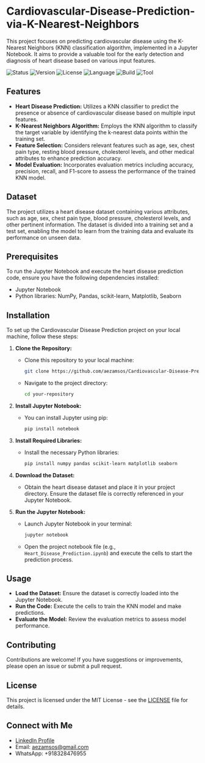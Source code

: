 # Cardiovascular-Disease-Prediction-via-K-Nearest-Neighbors
 This project focuses on predicting cardiovascular disease using the K-Nearest Neighbors (KNN) classification algorithm, implemented in a Jupyter Notebook. It aims to provide a valuable tool for the early detection and diagnosis of heart disease based on various input features.

![Status](https://img.shields.io/badge/status-completed-brightgreen) 
![Version](https://img.shields.io/badge/version-1.0.0-blue) 
![License](https://img.shields.io/badge/license-MIT-green)
![Language](https://img.shields.io/badge/language-Python-orange) 
![Build](https://img.shields.io/badge/build-passing-brightgreen)
![Tool](https://img.shields.io/badge/tool-JupyterNotebook-white)

## Features

- **Heart Disease Prediction:** Utilizes a KNN classifier to predict the presence or absence of cardiovascular disease based on multiple input features.
- **K-Nearest Neighbors Algorithm:** Employs the KNN algorithm to classify the target variable by identifying the k-nearest data points within the training set.
- **Feature Selection:** Considers relevant features such as age, sex, chest pain type, resting blood pressure, cholesterol levels, and other medical attributes to enhance prediction accuracy.
- **Model Evaluation:** Incorporates evaluation metrics including accuracy, precision, recall, and F1-score to assess the performance of the trained KNN model.

## Dataset

The project utilizes a heart disease dataset containing various attributes, such as age, sex, chest pain type, blood pressure, cholesterol levels, and other pertinent information. The dataset is divided into a training set and a test set, enabling the model to learn from the training data and evaluate its performance on unseen data.

## Prerequisites

To run the Jupyter Notebook and execute the heart disease prediction code, ensure you have the following dependencies installed:

- Jupyter Notebook
- Python libraries: NumPy, Pandas, scikit-learn, Matplotlib, Seaborn

## Installation

To set up the Cardiovascular Disease Prediction project on your local machine, follow these steps:

1. **Clone the Repository:**
   - Clone this repository to your local machine:
     ```bash
     git clone https://github.com/aezamsos/Cardiovascular-Disease-Prediction-via-K-Nearest-Neighbors.git
     ```
   - Navigate to the project directory:
     ```bash
     cd your-repository
     ```

2. **Install Jupyter Notebook:**
   - You can install Jupyter using pip:
     ```bash
     pip install notebook
     ```

3. **Install Required Libraries:**
   - Install the necessary Python libraries:
     ```bash
     pip install numpy pandas scikit-learn matplotlib seaborn
     ```

4. **Download the Dataset:**
   - Obtain the heart disease dataset and place it in your project directory. Ensure the dataset file is correctly referenced in your Jupyter Notebook.

5. **Run the Jupyter Notebook:**
   - Launch Jupyter Notebook in your terminal:
     ```bash
     jupyter notebook
     ```
   - Open the project notebook file (e.g., `Heart_Disease_Prediction.ipynb`) and execute the cells to start the prediction process.

## Usage

- **Load the Dataset:** Ensure the dataset is correctly loaded into the Jupyter Notebook.
- **Run the Code:** Execute the cells to train the KNN model and make predictions.
- **Evaluate the Model:** Review the evaluation metrics to assess model performance.

## Contributing

Contributions are welcome! If you have suggestions or improvements, please open an issue or submit a pull request.

## License

This project is licensed under the MIT License - see the [LICENSE](LICENSE) file for details.

## Connect with Me

- [LinkedIn Profile](https://www.linkedin.com/in/aazam-shareef-234170171/)
- Email: aezamsos@gmail.com
- WhatsApp: +918328476955
